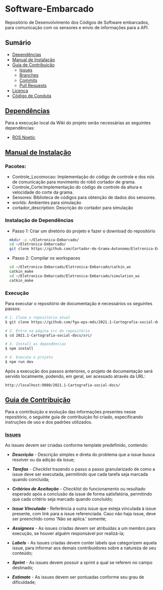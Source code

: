 # Software-Embarcado

Repositório de Desenvolvimento dos Códigos de Software embarcados, para comunicação com os sensores e envio de informações para a API.
## Sumário

* [Dependências](#Dependências)
* [Manual de Instalação](#Manual-de-Instalação)
* [Guia de Contribuição](#Guia-de-Contribuição)
    * [Issues](#Issues)
    * [Branches](#Branches)
    * [Commits](#Commits)
    * [Pull Requests](#Pull-Requests)
* [Licença](#Licença)
* [Código de Conduta](#Código-de-Conduta)

## [**Dependências**](#Sumário)

Para a execução local da Wiki do projeto serão necessárias as seguintes dependências:

* [ROS Noetic]()

## [**Manual de Instalação**](#Sumário)

### Pacotes:
* Controle_Locomocao: Implementação do código de controle e dos nós de comunicação para movimento do robô cortador de grama.
* Controle_Corte:Implementação do código de controle da altura e velocidade do corte da grama.
* Sensores: Biblioteca de códigos para obtenção de dados dos sensores.
* worlds: Ambientes para simulação
* cortador_description: Descrição do cortador para simulação

### Instalação de Dependências

- Passo 1: Criar um diretório do projeto e fazer o download do repositório
```bash
  mkdir -p ~/Eletronica-Embarcado/
  cd ~/Eletronica-Embarcado/
  git clone https://github.com/Cortador-de-Grama-Autonomo/Eletronica-Embarcado.git
```

- Passo 2: Compilar os workspaces

```bash
  cd ~/Eletronica-Embarcado/Eletronica-Embarcado/catkin_ws
  catkin_make
  cd ~/Eletronica-Embarcado/Eletronica-Embarcado/simulation_ws
  catkin_make
```
### Execução

Para executar o repositório de documentação é necessários os seguintes passos:

```bash
# 1. Clone o repositório atual
$ git clone https://github.com/fga-eps-mds/2021.1-Cartografia-social-docs

# 2. Entre na página src do repositório
$ cd 2021.1-Cartografia-social-docs/src/

# 3. Install as dependências
$ npm install

# 4. Execute o projeto
$ npm run dev
```

Após a execução dos passos anteriores, o projeto de documentação será servido localmente, podendo, em geral, ser acessado através da URL:

```http
http://localhost:8080/2021.1-Cartografia-social-docs/
```

## [**Guia de Contribuição**](#Sumário)

Para a contribuição e evolução das informações presentes nesse repositório, o seguinte guia de contribuição foi criado, especificando instruções de uso e dos padrões utilizados.

### [**Issues**](#Sumário)

As issues devem ser criadas conforme template predefinido, contendo:

* ***Descrição*** - Descrição simples e direta do problema que a issue busca resolver ou da adição da issue;

* ***Tarefas*** - *Checklist* trazendo o passo a passo granularizado de como a issue deve ser executada, permitindo que cada tarefa seja marcada quando concluída;

* ***Critérios de Aceitação*** - *Checklist* do funcionamento ou resultado esperado após a conclusão da issue de forma satisfatória, permitindo que cada critério seja marcado quando concluído;

* ***Issue Vinculada*** - Referência a outra issue que esteja vinculada à issue presente, com link para a issue referenciada. Caso não haja issue, deve ser preenchido como 'Não se aplica.' somente;

* ***Assignees*** - As issues criadas devem ser atribuídas a um membro para execução, se houver alguém responsável por realizá-la;

* ***Labels*** - As issues criadas devem conter labels que categorizem aquela issue, para informar aos demais contribuidores sobre a natureza de seu conteúdo;

* ***Sprint*** - As issues devem possuir a sprint a qual se referem no campo destinado;

* ***Estimate*** - As issues devem ser pontuadas conforme seu grau de dificuldade;

